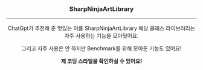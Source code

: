<div align=center>
  
### SharpNinjaArtLibrary

---

ChatGpt가 추천해 준 멋있는 이름 SharpNinjaArtLibrary 해당 클래스 라이브러리는 자주 사용하는 기능을 모아뒀어요.

그리고 자주 사용은 안 하지만 Benchmark를 위해 모아둔 기능도 있어요!

**제 코딩 스타일을 확인하실 수 있어요!**

</div>

